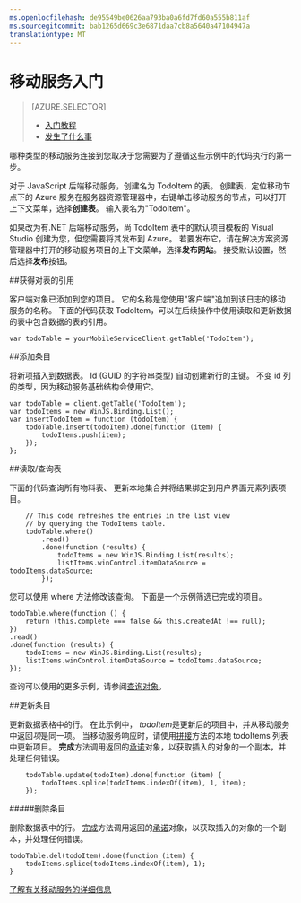 ```yaml
---
ms.openlocfilehash: de95549be0626aa793ba0a6fd7fd60a555b811af
ms.sourcegitcommit: bab1265d669c3e6871daa7cb8a5640a47104947a
translationtype: MT
---
```

<properties 
    pageTitle="" 
    description="如何在 Visual Studio 中的 JavaScript 项目开始使用移动服务" 
    services="mobile-services" 
    documentationCenter="" 
    authors="patshea123" 
    manager="douge" 
    editor=""/>

<tags 
    ms.service="mobile-services" 
    ms.workload="mobile" 
    ms.tgt_pltfrm="vs-getting-started" 
    ms.devlang="JavaScript" 
    ms.topic="article" 
    ms.date="08/12/2015" 
    ms.author="patshea"/>

# 移动服务入门

> [AZURE.SELECTOR]
> - [入门教程](vs-mobile-services-javascript-getting-started.md)
> - [发生了什么事](vs-mobile-services-javascript-what-happened.md)

哪种类型的移动服务连接到您取决于您需要为了遵循这些示例中的代码执行的第一步。

对于 JavaScript 后端移动服务，创建名为 TodoItem 的表。  创建表，定位移动节点下的 Azure 服务在服务器资源管理器中，右键单击移动服务的节点，可以打开上下文菜单，选择**创建表**。 输入表名为"TodoItem"。

如果改为有.NET 后端移动服务，尚 TodoItem 表中的默认项目模板的 Visual Studio 创建为您，但您需要将其发布到 Azure。 若要发布它，请在解决方案资源管理器中打开的移动服务项目的上下文菜单，选择**发布网站**。 接受默认设置，然后选择**发布**按钮。

##获得对表的引用

客户端对象已添加到您的项目。  它的名称是您使用"客户端"追加到该日志的移动服务的名称。 下面的代码获取 TodoItem，可以在后续操作中使用读取和更新数据的表中包含数据的表的引用。

    var todoTable = yourMobileServiceClient.getTable('TodoItem');

##添加条目 

将新项插入到数据表。 Id (GUID 的字符串类型) 自动创建新行的主键。 不变 id 列的类型，因为移动服务基础结构会使用它。

    var todoTable = client.getTable('TodoItem');
    var todoItems = new WinJS.Binding.List();
    var insertTodoItem = function (todoItem) {
        todoTable.insert(todoItem).done(function (item) {
            todoItems.push(item);
        });
    };

##读取/查询表

下面的代码查询所有物料表、 更新本地集合并将结果绑定到用户界面元素列表项目。

        // This code refreshes the entries in the list view 
        // by querying the TodoItems table.
        todoTable.where()
            .read()
            .done(function (results) {
                todoItems = new WinJS.Binding.List(results);
                listItems.winControl.itemDataSource = todoItems.dataSource;
            });

您可以使用 where 方法修改该查询。 下面是一个示例筛选已完成的项目。

    todoTable.where(function () {
        return (this.complete === false && this.createdAt !== null);
    })
    .read()
    .done(function (results) {
        todoItems = new WinJS.Binding.List(results);
        listItems.winControl.itemDataSource = todoItems.dataSource;
    });

查询可以使用的更多示例，请参阅[查询对象](http://msdn.microsoft.com/library/azure/jj613353.aspx)。

##更新条目

更新数据表格中的行。 在此示例中， *todoItem*是更新后的项目中，并从移动服务中返回*项*是同一项。 当移动服务响应时，请使用[拼接](http://msdn.microsoft.com/library/windows/apps/Hh700810.aspx)方法的本地 todoItems 列表中更新项目。 **完成**方法调用返回的[承诺](https://msdn.microsoft.com/library/dn802826.aspx)对象，以获取插入的对象的一个副本，并处理任何错误。

        todoTable.update(todoItem).done(function (item) {
            todoItems.splice(todoItems.indexOf(item), 1, item);
        });

#####删除条目

删除数据表中的行。 [完成]()方法调用返回的[承诺](https://msdn.microsoft.com/library/dn802826.aspx)对象，以获取插入的对象的一个副本，并处理任何错误。

    todoTable.del(todoItem).done(function (item) {
        todoItems.splice(todoItems.indexOf(item), 1);
    }



[了解有关移动服务的详细信息](http://azure.microsoft.com/documentation/services/mobile-services/) 
